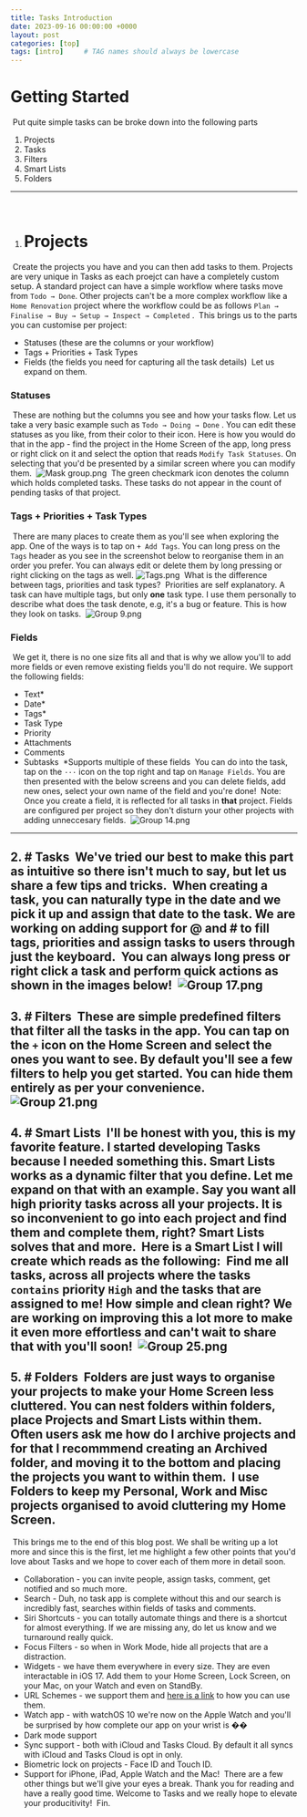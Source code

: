 ```yaml
---
title: Tasks Introduction
date: 2023-09-16 00:00:00 +0000
layout: post
categories: [top]
tags: [intro]     # TAG names should always be lowercase
---
```


# Getting Started
​
Put quite simple tasks can be broke down into the following parts
​
1. Projects
2. Tasks
3. Filters
4. Smart Lists
5. Folders
​
---
​
1. # Projects
​
Create the projects you have and you can then add tasks to them. Projects are very unique in Tasks as each proejct can have a completely custom setup. A standard project can have a simple workflow where tasks move from `Todo → Done`. Other projects can't be a more complex workflow like a `Home Renovation` project where the workflow could be as follows `Plan → Finalise → Buy → Setup → Inspect → Completed` .
​
This brings us to the parts you can customise per project:
​
- Statuses (these are the columns or your workflow)
- Tags + Priorities + Task Types
- Fields (the fields you need for capturing all the task details)
​
Let us expand on them.
​
### Statuses
​
These are nothing but the columns you see and how your tasks flow. Let us take a very basic example such as `Todo → Doing → Done` . You can edit these statuses as you like, from their color to their icon. Here is how you would do that in the app - find the project in the Home Screen of the app, long press or right click on it and select the option that reads `Modify Task Statuses`. On selecting that you'd be presented by a similar screen where you can modify them.
​
![Mask group.png](https://res.craft.do/user/full/3094d487-bbd8-b8bc-6341-a0c5cce86840/doc/0638CDEB-3635-4BC8-8F95-3AF0538AB498/7C99235B-F1BC-4A27-BEA3-C2414AC69F26_2/Jj5FIbrEFn6WTmBis9ryc1v9PVwmrZuEdVinyvQDMtgz/Mask%20group.png)
​
The green checkmark icon denotes the column which holds completed tasks. These tasks do not appear in the count of pending tasks of that project.
​
### Tags + Priorities + Task Types
​
There are many places to create them as you'll see when exploring the app. One of the ways is to tap on `+ Add Tags`. You can long press on the `Tags` header as you see in the screenshot below to reorganise them in an order you prefer. You can always edit or delete them by long pressing or right clicking on the tags as well.
​
![Tags.png](https://res.craft.do/user/full/3094d487-bbd8-b8bc-6341-a0c5cce86840/doc/0638CDEB-3635-4BC8-8F95-3AF0538AB498/A6F409A9-9C40-4337-B7B4-037879E2C328_2/HDYkXWCoppgQ7Fh6TMxK1nmUxk7mGlTVVKsVzMyLaygz/Tags.png)
​
What is the difference between tags, priorities and task types?
​
Priorities are self explanatory. A task can have multiple tags, but only **one** task type. I use them personally to describe what does the task denote, e.g, it's a bug or feature. This is how they look on tasks.
​
![Group 9.png](https://res.craft.do/user/full/3094d487-bbd8-b8bc-6341-a0c5cce86840/doc/0638CDEB-3635-4BC8-8F95-3AF0538AB498/D8A078D3-BB15-43FF-ACD9-0EA1B537761E_2/apeAcf45GtX7lHoUi5RDWgue4IPYEyYGoazsYEd8hbEz/Group%209.png)
​
### Fields
​
We get it, there is no one size fits all and that is why we allow you'll to add more fields or even remove existing fields you'll do not require. We support the following fields:
​
- Text*
- Date*
- Tags*
- Task Type
- Priority
- Attachments
- Comments
- Subtasks
​
*Supports multiple of these fields
​
You can do into the task, tap on the `···` icon on the top right and tap on `Manage Fields`. You are then presented with the below screens and you can delete fields, add new ones, select your own name of the field and you're done!
​
Note: Once you create a field,  it is reflected for all tasks in **that** project. Fields are configured per project so they don't disturn your other projects with adding unneccesary fields.
​
![Group 14.png](https://res.craft.do/user/full/3094d487-bbd8-b8bc-6341-a0c5cce86840/doc/0638CDEB-3635-4BC8-8F95-3AF0538AB498/79D9DCDB-48A2-41FD-BB8A-68CBDA1385B7_2/YD0NSm2PM7XQY9EDLrxknrL2AbVFE4Dxm9KOZwoP6oMz/Group%2014.png)
​
---
​
2. # Tasks
​
We've tried our best to make this part as intuitive so there isn't much to say, but let us share a few tips and tricks.
​
When creating a task, you can naturally type in the date and we pick it up and assign that date to the task. We are working on adding support for @ and # to fill tags, priorities and assign tasks to users through just the keyboard.
​
You can always long press or right click a task and perform quick actions as shown in the images below!
​
![Group 17.png](https://res.craft.do/user/full/3094d487-bbd8-b8bc-6341-a0c5cce86840/doc/0638CDEB-3635-4BC8-8F95-3AF0538AB498/C1FEC189-8693-442D-AF67-850AF4DA064C_2/BYTbaRGh1ZfRYWppj5XidYOirxq1mRbXCXiH7dLCIdYz/Group%2017.png)
​
---
​
3. # Filters
​
These are simple predefined filters that filter all the tasks in the app. You can tap on the `+` icon on the Home Screen and select the ones you want to see. By default you'll see a few filters to help you get started. You can hide them entirely as per your convenience.
​
![Group 21.png](https://res.craft.do/user/full/3094d487-bbd8-b8bc-6341-a0c5cce86840/doc/0638CDEB-3635-4BC8-8F95-3AF0538AB498/12F20E77-70C6-48A9-90CE-66C62732CEA9_2/FaQ7pkzCOUSzm61eZDq4iyIryUvmKOtyBXHPJrfB5o4z/Group%2021.png)
​
---
​
4. # Smart Lists
​
I'll be honest with you, this is my favorite feature. I started developing Tasks because I needed something this. Smart Lists works as a dynamic filter that you define. Let me expand on that with an example. Say you want all high priority tasks across all your projects. It is so inconvenient to go into each project and find them and complete them, right? Smart Lists solves that and more.
​
Here is a Smart List I will create which reads as the following:
​
Find me all tasks, across all projects where the tasks `contains` priority `High` and the tasks that are assigned to me! How simple and clean right? We are working on improving this a lot more to make it even more effortless and can't wait to share that with you'll soon!
​
![Group 25.png](https://res.craft.do/user/full/3094d487-bbd8-b8bc-6341-a0c5cce86840/doc/0638CDEB-3635-4BC8-8F95-3AF0538AB498/D07B9F52-44BC-406A-8012-9DA361D50E4A_2/GpqGLJZE08KCeF4VLUxIAKVY3GzGi6eE5UDwn4OsL9Iz/Group%2025.png)
​
---
​
5. # Folders
​
Folders are just ways to organise your projects to make your Home Screen less cluttered. You can nest folders within folders, place Projects and Smart Lists within them.
​
Often users ask me how do I archive projects and for that I recommmend creating an Archived folder, and moving it to the bottom and placing the projects you want to within them.
​
I use Folders to keep my Personal, Work and Misc projects organised to avoid cluttering my Home Screen.
​
---
​
This brings me to the end of this blog post. We shall be writing up a lot more and since this is the first, let me highlight a few other points that you'd love about Tasks and we hope to cover each of them more in detail soon.
​
- Collaboration - you can invite people, assign tasks, comment, get notified and so much more.
- Search - Duh, no task app is complete without this and our search is incredibly fast, searches within fields of tasks and comments.
- Siri Shortcuts - you can totally automate things and there is a shortcut for almost everything. If we are missing any, do let us know and we turnaround really quick.
- Focus Filters - so when in Work Mode, hide all projects that are a distraction.
- Widgets - we have them everywhere in every size. They are even interactable in iOS 17. Add them to your Home Screen, Lock Screen, on your Mac, on your Watch and even on StandBy.
- URL Schemes - we support them and [here is a link](https://drive.google.com/file/d/1-QZFBStmwV1bjbZlOHOoeqNhJjrL4WPj/view?usp=share_link) to how you can use them.
- Watch app - with watchOS 10 we're now on the Apple Watch and you'll be surprised by how complete our app on your wrist is ��
- Dark mode support
- Sync support - both with iCloud and Tasks Cloud. By default it all syncs with iCloud and Tasks Cloud is opt in only.
- Biometric lock on projects - Face ID and Touch ID.
- Support for iPhone, iPad, Apple Watch and the Mac!
​
There are a few other things but we'll give your eyes a break. Thank you for reading and have a really good time. Welcome to Tasks and we really hope to elevate your producitivity!
​
Fin.